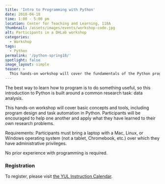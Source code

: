 ```yaml
---
title: 'Intro to Programming with Python'
date: 2018-04-18
time: 1:00 - 5:00 pm
location: Center for Teaching and Learning, 118A
thumbnail: /assets/images/events/workshop-code.jpg
alt: Participants in a DHLab workshop
categories:
  - Workshop
tags:
  - Python
permalink: '/python-spring18/'
spotlight: false
image_layout: simple
teaser: >
  This hands-on workshop will cover the fundamentals of the Python programming language.
---
```

The best way to learn how to program is to do something useful, so this introduction to Python is built around a common research task: data analysis.

This hands-on workshop will cover basic concepts and tools, including program design and task automation in Python. Participants will be encouraged to help one another and apply what they have learned to their own research problems.

Requirements: Participants must bring a laptop with a Mac, Linux, or Windows operating system (not a tablet, Chromebook, etc.) over which they have administrative privileges. 

No prior experience with programming is required.

### Registration
To register, please visit <a href='http://schedule.yale.edu/event/4125604' target='_blank'>the YUL Instruction Calendar</a>.